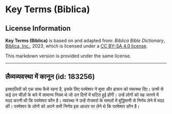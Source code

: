 # Key Terms (Biblica)

## License Information

**Key Terms (Biblica)** is based on and adapted from: _Biblica Bible Dictionary_, [Biblica, Inc.](https://www.biblica.com/), 2023, which is licensed under a [CC BY-SA 4.0 license](https://creativecommons.org/licenses/by-sa/4.0/legalcode.en).

This markdown version is provided under the same license.



--------------------------------

## लैव्यव्यवस्था में कानून (id: 183256)

इस्राएलियों को एक साथ कैसे रहना है, इसके लिए परमेश्वर ने मूसा और हारून को व्यवस्था दिए। उनमें से कई उन चीज़ों के बारे में सामान्य नियम थे जो उन दिनों में घटित हुई होंगी। उन्हें लोगों को यह जानने में मदद करनी थी कि परमेश्वर कौन है। व्यवस्था ने उन्हें रोजमर्रा के मामलों में बुद्धिमानी से निर्णय लेने में मदद की। परमेश्वर के लोगों को अपने सभी निर्णय इस आधार पर लेने थे कि परमेश्वर कौन है।


